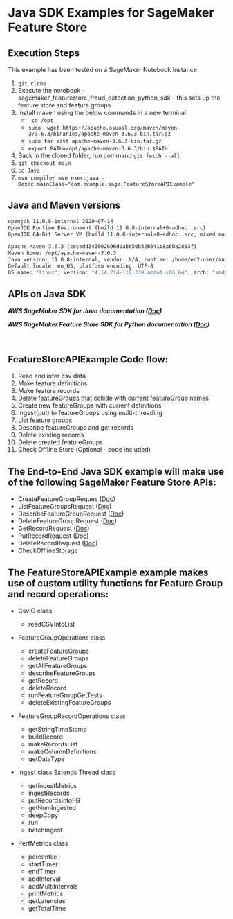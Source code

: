 # Java SDK Examples for SageMaker Feature Store

## Execution Steps

This example has been tested on a SageMaker Notebook Instance

1. ```git clone ```
2. Execute the notebook - sagemaker_featurestore_fraud_detection_python_sdk - this sets up the feature store and feature groups
3. Install maven using the below commands in a new terminal
	- ``` cd /opt```
	- ``` sudo  wget https://apache.osuosl.org/maven/maven-3/3.6.3/binaries/apache-maven-3.6.3-bin.tar.gz ```
	- ``` sudo tar xzvf apache-maven-3.6.3-bin.tar.gz ```
	- ``` export PATH=/opt/apache-maven-3.6.3/bin:$PATH ```
4. Back in the cloned folder, run command ```git fetch --all```
5. ```git checkout main```
5. ```cd Java```
6. ```mvn compile; mvn exec:java -Dexec.mainClass="com.example.sage.FeatureStoreAPIExample"```

## Java and Maven versions

```bash
openjdk 11.0.8-internal 2020-07-14
OpenJDK Runtime Environment (build 11.0.8-internal+0-adhoc..src)
OpenJDK 64-Bit Server VM (build 11.0.8-internal+0-adhoc..src, mixed mode)

Apache Maven 3.6.3 (cecedd343002696d0abb50b32b541b8a6ba2883f)
Maven home: /opt/apache-maven-3.6.3
Java version: 11.0.8-internal, vendor: N/A, runtime: /home/ec2-user/anaconda3/envs/JupyterSystemEnv
Default locale: en_US, platform encoding: UTF-8
OS name: "linux", version: "4.14.214-118.339.amzn1.x86_64", arch: "amd64", family: "unix"

```
## APIs on Java SDK

_**AWS SageMaker SDK for Java documentation ([Doc](https://docs.aws.amazon.com/AWSJavaSDK/latest/javadoc/com/amazonaws/services/sagemaker/AmazonSageMaker.html))**_

_**AWS SageMaker Feature Store SDK for Python documentation ([Doc](https://sagemaker.readthedocs.io/en/stable/api/prep_data/feature_store.html#feature-group))**_

<br>

## FeatureStoreAPIExample Code flow:

1. Read and infer csv data
2. Make feature definitions
3. Make feature records
4. Delete featureGroups that collide with current featureGroup names
5. Create new featureGroups with current definitions
6. Ingest(put) to featureGroups using multi-threading
7. List feature groups
8. Describe featureGroups and get records
9. Delete existing records
10. Delete created featureGroups
11. Check Offline Store (Optional - code included)


## The End-to-End Java SDK example will make use of the following SageMaker Feature Store APIs:

- CreateFeatureGroupReques ([Doc](https://docs.aws.amazon.com/AWSJavaSDK/latest/javadoc/com/amazonaws/services/sagemaker/model/CreateFeatureGroupRequest.html))
- ListFeatureGroupsRequest ([Doc](https://docs.aws.amazon.com/AWSJavaSDK/latest/javadoc/com/amazonaws/services/sagemaker/model/ListFeatureGroupsRequest.html))
- DescribeFeatureGroupRequest ([Doc](https://docs.aws.amazon.com/AWSJavaSDK/latest/javadoc/com/amazonaws/services/sagemaker/model/DescribeFeatureGroupRequest.html))
- DeleteFeatureGroupRequest ([Doc](https://docs.aws.amazon.com/AWSJavaSDK/latest/javadoc/com/amazonaws/services/sagemaker/model/DeleteFeatureGroupRequest.html))
- GetRecordRequest ([Doc](https://docs.aws.amazon.com/AWSJavaSDK/latest/javadoc/com/amazonaws/services/sagemaker/model/GetRecordRequest.html))
- PutRecordRequest ([Doc](https://docs.aws.amazon.com/AWSJavaSDK/latest/javadoc/com/amazonaws/services/sagemaker/model/PutRecordRequest.html))
- DeleteRecordRequest ([Doc](https://docs.aws.amazon.com/AWSJavaSDK/latest/javadoc/com/amazonaws/services/sagemaker/model/DeleteRecordRequest.html))
- CheckOfflineStorage


## The FeatureStoreAPIExample example makes use of custom utility functions for Feature Group and record operations:

- CsvIO class
	- readCSVIntoList

- FeatureGroupOperations class
	- createFeatureGroups
	- deleteFeatureGroups
	- getAllFeatureGroups
	- describeFeatureGroups
	- getRecord
	- deleteRecord
	- runFeatureGroupGetTests
	- deleteExistingFeatureGroups

- FeatureGroupRecordOperations class
	- getStringTimeStamp
	- buildRecord
	- makeRecordsList
	- makeColumnDefinitions
	- getDataType

- Ingest class Extends Thread class
	- getIngestMetrics
	- ingestRecords
	- putRecordsIntoFG
	- getNumIngested
	- deepCopy
	- run
	- batchIngest

- PerfMetrics class
	- percentile
	- startTimer
	- endTimer
	- addInterval
	- addMultiIntervals
	- printMetrics
	- getLatencies
	- getTotalTime
